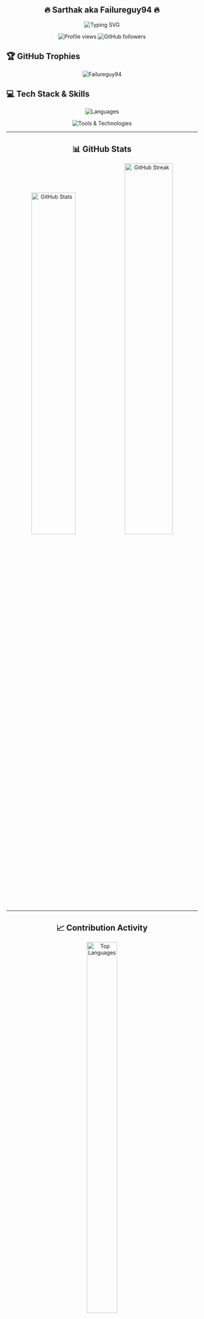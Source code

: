 <!-- Profile README for @Failureguy94 -->
<h2 align="center">🔥 Sarthak aka Failureguy94 🔥</h2>
<p align="center">
<img src="https://readme-typing-svg.demolab.com?font=Fira+Code&size=32&duration=2800&pause=2000&color=F75C7E&center=true&vCenter=true&width=600&lines=Hey+There!+%F0%9F%91%8B;I'm+Sarthak+%7C+Failureguy94;Blockchain+Developer+%F0%9F%94%97;Competitive+Programmer+%F0%9F%92%BB;Sophomore+at+IIIT+Nagpur+%E2%9C%A8" alt="Typing SVG" />
</p>
 
<p align="center">
<img src="https://komarev.com/ghpvc/?username=Failureguy94&label=Profile%20Views&color=0e75b6&style=flat" alt="Profile views" />
<img src="https://img.shields.io/github/followers/Failureguy94?label=Followers&style=social" alt="GitHub followers" />
</p>

## 🏆 GitHub Trophies

<p align="left">
  <p align="center">
  <img src="https://github-profile-trophy.vercel.app/?username=Failureguy94&theme=algolia&no-bg=true&margin-w=15&no-frame=true&column=7&rank=-C,-?&row=1" alt="Failureguy94" />
</p>

</div>



## 💻 Tech Stack & Skills 
 <p align="center">
 <img src="https://skillicons.dev/icons?i=ts,js,react,nextjs,nodejs,solidity,python,cpp" alt="Languages" />
</p>
<p align="center">
<img src="https://skillicons.dev/icons?i=tailwind,html,css,git,github,vscode,linux,docker" alt="Tools & Technologies" />
 </p>

---
<div align="center">

## 📊 GitHub Stats

<p>
   <img src="https://github-readme-stats.vercel.app/api?username=Failureguy94&show_icons=true&theme=radical&hide_border=false&bg_color=0D1117&border_color=F75C7E" width="48%" alt="GitHub Stats" />
  <img src="https://streak-stats.demolab.com?user=Failureguy94&theme=radical&hide_border=false&background=0D1117&border=F75C7E" width="50%" alt="GitHub Streak" />
</p>

</div>




---

<div align="center">
  
## 📈 Contribution Activity

<p>
  <img src="https://github-readme-stats.vercel.app/api/top-langs/?username=Failureguy94&theme=radical&hide_border=false&bg_color=0D1117&border_color=F75C7E&layout=compact&langs_count=8" width="40%" height="50%" alt="Top Languages" />
</p>


</div>

---
[![An image of @failureguy94's Holopin badges, which is a link to view their full Holopin profile](https://holopin.me/failureguy94)](https://holopin.io/@failureguy94)
---

<div align="center">
  
  <img src="https://github-readme-activity-graph.vercel.app/graph?username=Failureguy94&theme=react-dark&hide_border=true&area=true" alt="Activity Graph" width="80%" />
  
</div>

<div align="center">

## 🌐 Connect with Me

<p>
  <a href="https://open.spotify.com/user/31kvjvr4pyl6x5t76oo6oklvc554">
    <img src="https://img.shields.io/badge/Spotify-1ED760?style=for-the-badge&logo=spotify&logoColor=white" alt="Spotify" />
  </a>
  <a href="http://www.linkedin.com/in/sarthak14313" target="_blank">
    <img src="https://img.shields.io/badge/LinkedIn-0077B5?style=for-the-badge&logo=linkedin&logoColor=white" alt="LinkedIn" />
  </a>
  <a href="https://www.instagram.com/sarthak.parkale.7/" target="_blank">
    <img src="https://img.shields.io/badge/Instagram-E4405F?style=for-the-badge&logo=instagram&logoColor=white" alt="Instagram" />
  </a>
  <a href="https://www.codechef.com/users/sarthak14313" target="_blank">
    <img src="https://img.shields.io/badge/CodeChef-5B4638?style=for-the-badge&logo=codechef&logoColor=white" alt="CodeChef" />
  </a>
  <a href="https://codeforces.com/profile/Sarthak14313" target="_blank">
    <img src="https://img.shields.io/badge/Codeforces-1F8ACB?style=for-the-badge&logo=codeforces&logoColor=white" alt="Codeforces" />
  </a>
</p>

</div>
